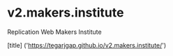 # v2.makers.institute
Replication Web Makers Institute

[title] ('https://tegarjgap.github.io/v2.makers.institute/')
